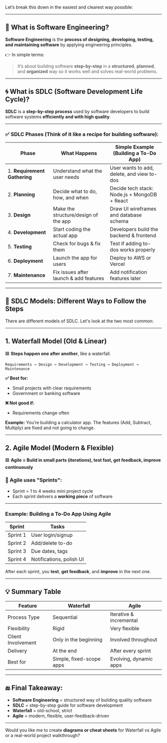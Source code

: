 Let’s break this down in the easiest and clearest way possible:

---

## 🧠 What is Software Engineering?

**Software Engineering** is the **process of designing, developing, testing, and maintaining software** by applying engineering principles.

👉 In simple terms:

> It’s about building software **step-by-step** in a **structured**, **planned**, and **organized** way so it works well and solves real-world problems.

---

## 🌀 What is SDLC (Software Development Life Cycle)?

**SDLC** is a **step-by-step process** used by software developers to build software systems **efficiently and with high quality**.

---

### ✅ SDLC Phases (Think of it like a recipe for building software):

| Phase                        | What Happens                           | Simple Example (Building a To-Do App)        |
| ---------------------------- | -------------------------------------- | -------------------------------------------- |
| 1. **Requirement Gathering** | Understand what the user needs         | User wants to add, delete, and view to-dos   |
| 2. **Planning**              | Decide what to do, how, and when       | Decide tech stack: Node.js + MongoDB + React |
| 3. **Design**                | Make the structure/design of the app   | Draw UI wireframes and database schema       |
| 4. **Development**           | Start coding the actual app            | Developers build the backend & frontend      |
| 5. **Testing**               | Check for bugs & fix them              | Test if adding to-dos works properly         |
| 6. **Deployment**            | Launch the app for users               | Deploy to AWS or Vercel                      |
| 7. **Maintenance**           | Fix issues after launch & add features | Add notification features later              |

---

## 🧭 SDLC Models: Different Ways to Follow the Steps

There are different models of SDLC. Let's look at the two most common:

---

## 1. **Waterfall Model (Old & Linear)**

🟦 **Steps happen one after another**, like a waterfall.

```
Requirements → Design → Development → Testing → Deployment → Maintenance
```

**✅ Best for:**

* Small projects with clear requirements
* Government or banking software

**❌ Not good if:**

* Requirements change often

**Example:**
You’re building a calculator app. The features (Add, Subtract, Multiply) are fixed and not going to change.

---

## 2. **Agile Model (Modern & Flexible)**

🟩 **Agile = Build in small parts (iterations), test fast, get feedback, improve continuously**

### 🔁 Agile uses "Sprints":

* Sprint = 1 to 4 weeks mini project cycle
* Each sprint delivers a **working piece** of software

---

### Example: Building a To-Do App Using Agile

| Sprint   | Tasks                    |
| -------- | ------------------------ |
| Sprint 1 | User login/signup        |
| Sprint 2 | Add/delete to-do         |
| Sprint 3 | Due dates, tags          |
| Sprint 4 | Notifications, polish UI |

After each sprint, you **test**, **get feedback**, and **improve** in the next one.

---

## 💡 Summary Table

| Feature            | Waterfall                | Agile                   |
| ------------------ | ------------------------ | ----------------------- |
| Process Type       | Sequential               | Iterative & incremental |
| Flexibility        | Rigid                    | Very flexible           |
| Client Involvement | Only in the beginning    | Involved throughout     |
| Delivery           | At the end               | After every sprint      |
| Best for           | Simple, fixed-scope apps | Evolving, dynamic apps  |

---

## 🔚 Final Takeaway:

* **Software Engineering** = structured way of building quality software
* **SDLC** = step-by-step guide for software development
* **Waterfall** = old-school, strict
* **Agile** = modern, flexible, user-feedback-driven

---

Would you like me to create **diagrams or cheat sheets** for Waterfall vs Agile or a real-world project walkthrough?
